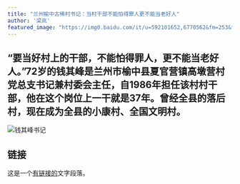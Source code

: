 ```yaml
---
title: "兰州榆中古稀村书记：当村干部不能怕得罪人更不能当老好人"
author: '梁岚'
featured_image: "https://img0.baidu.com/it/u=592101652,6770562&fm=253&fmt=auto&app=138&f=JPEG?w=685&h=500"
---
```


## “要当好村上的干部，不能怕得罪人，更不能当老好人。”72岁的钱其峰是兰州市榆中县夏官营镇高墩营村党总支书记兼村委会主任，自1986年担任该村村干部，他在这个岗位上一干就是37年。曾经全县的落后村，现在成为全县的小康村、全国文明村。

![钱其峰书记](https://www.srdice.net/uploads/allimg/20230901/1-230Z1220000341.png)

## 链接

这是一个[有链接的](https://www.baidu.com/link?url=9gMoebkcCsy4NkSWAKy92OaepIx5YdQjxSrV2dgaNBNF0JHmEtzNWCHa-MqZbDHQSH3m4ycbNkXjON030doa8m2sRx5CN7YK1uciHnJXXkO&wd=&eqid=f27fba610044ee7200000003658449c3)文字段落。